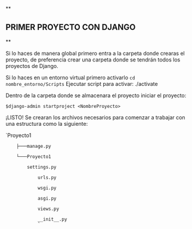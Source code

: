 **

## PRIMER PROYECTO CON DJANGO

**


Si lo haces de manera global primero entra a la carpeta donde crearas el proyecto, de preferencia crear una carpeta donde se tendrán todos los proyectos de Django.


Si lo haces en un entorno virtual primero activarlo `cd nombre_entorno/Scripts`
Ejecutar script para activar:
    ./activate


Dentro de la carpeta donde se almacenara el proyecto iniciar el proyecto:

    $django-admin startproject <NombreProyecto>

¡LISTO! Se crearan los archivos necesarios para comenzar a trabajar con una estructura como la siguiente:

 `Proyecto1
 
	    ├───manage.py
	    
		└───Proyecto1
		
			settings.py
				
		        urls.py
		        
		        wsgi.py
		        
		        asgi.py
		        
		        views.py
		        
		        __init__.py
		        `
        
 
